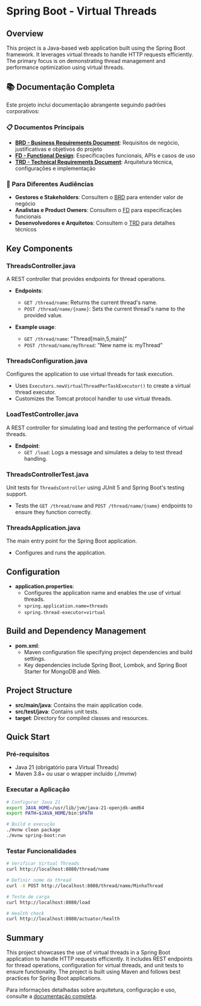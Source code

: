 # Spring Boot - Virtual Threads

## Overview
This project is a Java-based web application built using the Spring Boot framework. It leverages virtual threads to handle HTTP requests efficiently. The primary focus is on demonstrating thread management and performance optimization using virtual threads.

## 📚 Documentação Completa

Este projeto inclui documentação abrangente seguindo padrões corporativos:

### 📋 Documentos Principais
- **[BRD - Business Requirements Document](docs/BRD-Business-Requirements.md)**: Requisitos de negócio, justificativas e objetivos do projeto
- **[FD - Functional Design](docs/FD-Functional-Design.md)**: Especificações funcionais, APIs e casos de uso
- **[TRD - Technical Requirements Document](docs/TRD-Technical-Requirements.md)**: Arquitetura técnica, configurações e implementação

### 🎯 Para Diferentes Audiências
- **Gestores e Stakeholders**: Consultem o [BRD](docs/BRD-Business-Requirements.md) para entender valor de negócio
- **Analistas e Product Owners**: Consultem o [FD](docs/FD-Functional-Design.md) para especificações funcionais
- **Desenvolvedores e Arquitetos**: Consultem o [TRD](docs/TRD-Technical-Requirements.md) para detalhes técnicos

## Key Components

### ThreadsController.java
A REST controller that provides endpoints for thread operations.

- **Endpoints**:
  - `GET /thread/name`: Returns the current thread's name.
  - `POST /thread/name/{name}`: Sets the current thread's name to the provided value.

- **Example usage**:
  - `GET /thread/name`: "Thread[main,5,main]"
  - `POST /thread/name/myThread`: "New name is: myThread"

### ThreadsConfiguration.java
Configures the application to use virtual threads for task execution.

- Uses `Executors.newVirtualThreadPerTaskExecutor()` to create a virtual thread executor.
- Customizes the Tomcat protocol handler to use virtual threads.

### LoadTestController.java
A REST controller for simulating load and testing the performance of virtual threads.

- **Endpoint**:
  - `GET /load`: Logs a message and simulates a delay to test thread handling.

### ThreadsControllerTest.java
Unit tests for `ThreadsController` using JUnit 5 and Spring Boot's testing support.

- Tests the `GET /thread/name` and `POST /thread/name/{name}` endpoints to ensure they function correctly.

### ThreadsApplication.java
The main entry point for the Spring Boot application.

- Configures and runs the application.

## Configuration
- **application.properties**:
  - Configures the application name and enables the use of virtual threads.
  - `spring.application.name=threads`
  - `spring.thread-executor=virtual`

## Build and Dependency Management
- **pom.xml**:
  - Maven configuration file specifying project dependencies and build settings.
  - Key dependencies include Spring Boot, Lombok, and Spring Boot Starter for MongoDB and Web.

## Project Structure
- **src/main/java**: Contains the main application code.
- **src/test/java**: Contains unit tests.
- **target**: Directory for compiled classes and resources.

## Quick Start

### Pré-requisitos
- Java 21 (obrigatório para Virtual Threads)
- Maven 3.8+ ou usar o wrapper incluído (./mvnw)

### Executar a Aplicação
```bash
# Configurar Java 21
export JAVA_HOME=/usr/lib/jvm/java-21-openjdk-amd64
export PATH=$JAVA_HOME/bin:$PATH

# Build e execução
./mvnw clean package
./mvnw spring-boot:run
```

### Testar Funcionalidades
```bash
# Verificar Virtual Threads
curl http://localhost:8080/thread/name

# Definir nome da thread
curl -X POST http://localhost:8080/thread/name/MinhaThread

# Teste de carga
curl http://localhost:8080/load

# Health check
curl http://localhost:8080/actuator/health
```

## Summary
This project showcases the use of virtual threads in a Spring Boot application to handle HTTP requests efficiently. It includes REST endpoints for thread operations, configuration for virtual threads, and unit tests to ensure functionality. The project is built using Maven and follows best practices for Spring Boot applications.

Para informações detalhadas sobre arquitetura, configuração e uso, consulte a [documentação completa](docs/).